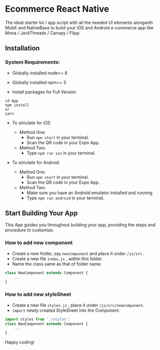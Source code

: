 # Ecommerce React Native

The ideal starter kit / app script with all the needed UI elements alongwith MobX and NativeBase to build your iOS and Android e-commerce app like Mona / JackThreads / Canopy / Flipp

## Installation

### System Requirements:

- Globally installed node>= 6
- Globally installed npm>= 3

- Install packages for Full Version

```shell
cd App
npm install
or
yarn
```

- To simulate for iOS
    - Method One:
        - Run `npm start` in your terminal.
        - Scan the QR code in your Expo App.
    - Method Two:
        - Type `npm run ios` in your terminal.

- To simulate for Android
    - Method One:
        - Run `npm start` in your terminal.
        - Scan the QR code in your Expo App.
    - Method Two:
        - Make sure you have an Android emulator installed and running.
        - Type `npm run android` in your terminal.

## Start Building Your App

This App guides you throughout building your app, providing the steps and procedure to customize.

### How to add new component

- Create a new folder, say `newComponent` and place it under `/js/src` .
- Create a new file `index.js` , within this folder.
- Name the class same as that of folder name.

```js
class NewComponent extends Component {
    ...
}
```

### How to add new styleSheet

- Create a new file `styles.js` , place it under `/js/src/newComponent`.
- `import` newly created StyleSheet into the Component.

```js
import styles from './styles';
class NewComponent extends Component {
    ...
}
```

Happy coding!
